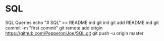 # SQL
SQL Queries
echo "# SQL" >> README.md
git init
git add README.md
git commit -m "first commit"
git remote add origin https://github.com/PepperoniJoe/SQL.git
git push -u origin master
